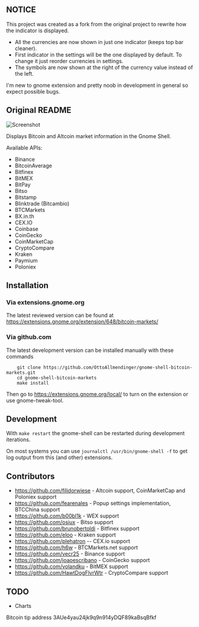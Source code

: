 ## NOTICE

This project was created as a fork from the original project to rewrite how the indicator is displayed. 

- All the currencies are now shown in just one indicator (keeps top bar cleaner).
- First indicator in the settings will be the one displayed by default. To change it just reorder currencies in settings.
- The symbols are now shown at the right of the currency value instead of the left.

I'm new to gnome extension and pretty noob in development in general so expect possible bugs.

## Original README

![Screenshot](https://github.com/OttoAllmendinger/gnome-shell-bitcoin-markets/blob/master/data/screenshot.png?raw=true)

Displays Bitcoin and Altcoin market information in the Gnome Shell.


Available APIs:

* Binance
* BitcoinAverage
* Bitfinex
* BitMEX
* BitPay
* Bitso
* Bitstamp
* Blinktrade (Bitcambio)
* BTCMarkets
* BX.in.th
* CEX.IO
* Coinbase
* CoinGecko
* CoinMarketCap
* CryptoCompare
* Kraken
* Paymium
* Poloniex


## Installation

### Via extensions.gnome.org

The latest reviewed version can be found at
https://extensions.gnome.org/extension/648/bitcoin-markets/

### Via github.com

The latest development version can be installed manually with these commands

        git clone https://github.com/OttoAllmendinger/gnome-shell-bitcoin-markets.git
        cd gnome-shell-bitcoin-markets
        make install

Then go to https://extensions.gnome.org/local/ to turn on the extension or use
gnome-tweak-tool.


## Development

With `make restart` the gnome-shell can be restarted during development iterations.

On most systems you can use `journalctl /usr/bin/gnome-shell -f` to get log output from this (and other) extensions.

## Contributors

* https://github.com/filidorwiese - Altcoin support, CoinMarketCap and Poloniex support
* https://github.com/fearenales - Popup settings implementation, BTCChina support
* https://github.com/b00bl1k - WEX support
* https://github.com/osiux - Bitso support
* https://github.com/brunobertoldi - Bitfinex support
* https://github.com/eloo - Kraken support
* https://github.com/plehatron -- CEX.io support
* https://github.com/h6w - BTCMarkets.net support
* https://github.com/vecr25 - Binance support
* https://github.com/joaoescribano - CoinGecko support
* https://github.com/volandku - BitMEX support
* https://github.com/HawtDogFlvrWtr - CryptoCompare support

## TODO

* Charts

Bitcoin tip address 3AUe4yau24jk9q9n914yDQF89kaBsqBfkf
